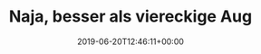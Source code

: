 ---
retweeted: false
source: <a href="https://about.twitter.com/products/tweetdeck" rel="nofollow">TweetDeck</a>
entities:
  hashtags: []
  symbols: []
  user_mentions: []
  urls:
  - url: https://t.co/acfy0gtjZt
    expanded_url: https://au.news.yahoo.com/study-finds-horn-growth-young-adults-skull-hunch-posture-smartphone-link-052758396.html
    display_url: au.news.yahoo.com/study-finds-ho…
    indices:
    - '36'
    - '59'
display_text_range:
- '0'
- '59'
favorite_count: '1'
id_str: '1141688695646498817'
truncated: false
retweet_count: '0'
id: '1141688695646498817'
possibly_sensitive: false
created_at: Thu Jun 20 12:46:11 +0000 2019
favorited: false
full_text: Naja, besser als viereckige Augen.
lang: de
quote_url: https://au.news.yahoo.com/study-finds-horn-growth-young-adults-skull-hunch-posture-smartphone-link-052758396.html
tags:
- pesos:twitter
date: '2019-06-20T12:46:11+00:00'
src: https://twitter.com/bascht/status/1141688695646498817
original_url: https://twitter.com/bascht/status/1141688695646498817
type: twitter_tweet
text: Naja, besser als viereckige Augen.
title: Naja, besser als viereckige Aug

---